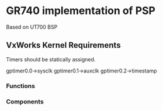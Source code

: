 # GR740 implementation of PSP

Based on UT700 BSP

## VxWorks Kernel Requirements

Timers should be statically assigned.

gptimer0.0->sysclk
gptimer0.1->auxclk
gptimer0.2->timestamp

### Functions
### Components
